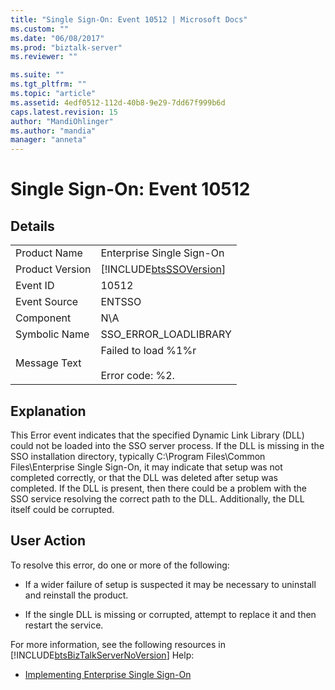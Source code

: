 ```yaml
---
title: "Single Sign-On: Event 10512 | Microsoft Docs"
ms.custom: ""
ms.date: "06/08/2017"
ms.prod: "biztalk-server"
ms.reviewer: ""

ms.suite: ""
ms.tgt_pltfrm: ""
ms.topic: "article"
ms.assetid: 4edf0512-112d-40b8-9e29-7dd67f999b6d
caps.latest.revision: 15
author: "MandiOhlinger"
ms.author: "mandia"
manager: "anneta"
---
```

# Single Sign-On: Event 10512
## Details  
  
|||  
|-|-|  
|Product Name|Enterprise Single Sign-On|  
|Product Version|[!INCLUDE[btsSSOVersion](../includes/btsssoversion-md.md)]|  
|Event ID|10512|  
|Event Source|ENTSSO|  
|Component|N\A|  
|Symbolic Name|SSO_ERROR_LOADLIBRARY|  
|Message Text|Failed to load %1%r<br /><br /> Error code: %2.|  
  
## Explanation  
 This Error event indicates that the specified Dynamic Link Library (DLL) could not be loaded into the SSO server process. If the DLL is missing in the SSO installation directory, typically C:\Program Files\Common Files\Enterprise Single Sign-On, it may indicate that setup was not completed correctly, or that the DLL was deleted after setup was completed. If the DLL is present, then there could be a problem with the SSO service resolving the correct path to the DLL. Additionally, the DLL itself could be corrupted.  
  
## User Action  
 To resolve this error, do one or more of the following:  
  
-   If a wider failure of setup is suspected it may be necessary to uninstall and reinstall the product.  
  
-   If the single DLL is missing or corrupted, attempt to replace it and then restart the service.  
  
 For more information, see the following resources in [!INCLUDE[btsBizTalkServerNoVersion](../includes/btsbiztalkservernoversion-md.md)] Help:  
  
-   [Implementing Enterprise Single Sign-On](../core/implementing-enterprise-single-sign-on.md)